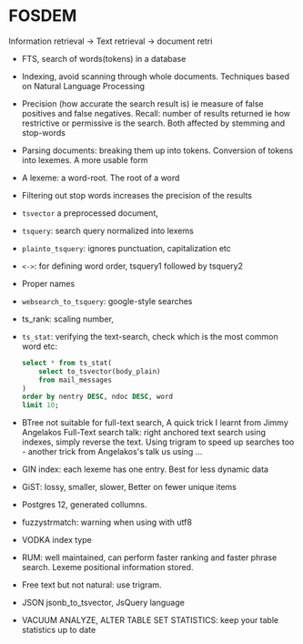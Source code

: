 # FOSDEM

 Information retrieval -> Text retrieval -> document retri

* FTS, search of words(tokens) in a database

* Indexing, avoid scanning through whole documents. Techniques based on Natural Language Processing

* Precision (how accurate the search result is) ie measure of false positives and false negatives. Recall: number of results returned ie how restrictive or permissive is the search. Both affected by stemming and stop-words

* Parsing documents: breaking them up into tokens. Conversion of tokens into lexemes. A more usable form

* A lexeme: a word-root. The root of a word

* Filtering out stop words increases the precision of the results

* `tsvector` a preprocessed document, 

* `tsquery`: search query normalized into lexems

* `plainto_tsquery`: ignores punctuation, capitalization etc

* `<->`: for defining word order, tsquery1 followed by tsquery2

* Proper names

* `websearch_to_tsquery`:  google-style searches

* ts_rank: scaling number,

* `ts_stat`: verifying the text-search, check which is the most common word etc: 
  
  ```sql
  select * from ts_stat(
      select to_tsvector(body_plain)
      from mail_messages
  ) 
  order by nentry DESC, ndoc DESC, word
  limit 10;
  ```

* BTree not suitable for full-text search, A quick trick I learnt from Jimmy Angelakos Full-Text search talk: right anchored text search using indexes, simply reverse the text. Using trigram to speed up searches too - another trick from Angelakos's talk us using ...

* GIN index: each lexeme has one entry. Best for less dynamic data

* GiST: lossy, smaller, slower, Better on fewer unique items

* Postgres 12, generated collumns. 

* fuzzystrmatch: warning when using with utf8

* VODKA index type

* RUM: well maintained, can perform faster ranking and faster phrase search. Lexeme positional information stored.

* Free text but not natural: use trigram.

* JSON jsonb_to_tsvector, JsQuery language

* VACUUM ANALYZE, ALTER TABLE SET STATISTICS: keep your table statistics up to date
